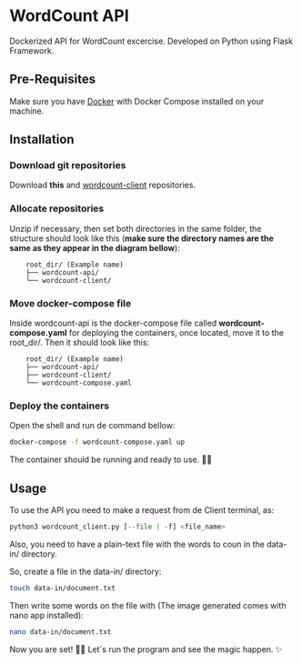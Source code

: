 # WordCount API

Dockerized API for WordCount excercise. Developed on Python using Flask Framework.

## Pre-Requisites

Make sure you have [Docker](https://www.docker.com/) with Docker Compose installed on your machine.

## Installation

### Download git repositories

Download **this** and [wordcount-client](https://github.com/gcornejov/wordcount-client) repositories.

### Allocate repositories

Unzip if necessary, then set both directories in the same folder, the structure should look like this (**make sure the directory names are the same as they appear in the diagram bellow**):

```
	root_dir/ (Example name)
	├── wordcount-api/
	└── wordcount-client/
```

### Move docker-compose file

Inside wordcount-api is the docker-compose file called **wordcount-compose.yaml** for deploying the containers, once located, move it to the root_dir/. Then it should look like this:

```
	root_dir/ (Example name)
	├── wordcount-api/
	├── wordcount-client/
	└── wordcount-compose.yaml
```

### Deploy the containers

Open the shell and run de command bellow:

```sh
docker-compose -f wordcount-compose.yaml up
```

The container should be running and ready to use. ✌🏻

## Usage

To use the API you need to make a request from de Client terminal, as:

```python
python3 wordcount_client.py [--file | -f] <file_name>
```

Also, you need to have a plain-text file with the words to coun in the data-in/ directory.

So, create a file in the data-in/ directory:

```sh
touch data-in/document.txt
```

Then write some words on the file with (The image generated comes with nano app installed):

```sh
nano data-in/document.txt
```

Now you are set! 💪🏻 Let´s run the program and see the magic happen. ✨